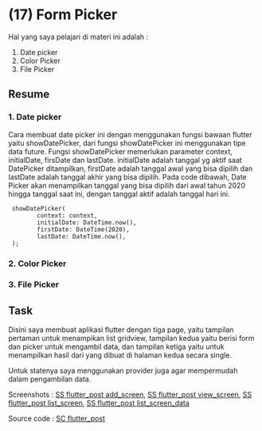 # (17) Form Picker

Hal yang saya pelajari di materi ini adalah : 
1. Date picker
2. Color Picker
3. File Picker

## Resume 

### 1. Date picker
Cara membuat date picker ini dengan menggunakan fungsi bawaan flutter yaitu showDatePicker, dari fungsi showDatePicker ini menggunakan tipe data future. Fungsi showDatePicker memerlukan parameter context, initialDate, firsDate dan lastDate. initialDate adalah tanggal yg aktif saat DatePicker ditampilkan, firstDate adalah tanggal awal yang bisa dipilih dan lastDate adalah tanggal akhir yang bisa dipilih. Pada code dibawah, Date Picker akan menampilkan tanggal yang bisa dipilih dari awal tahun 2020 hingga tanggal saat ini, dengan tanggal aktif adalah tanggal hari ini.
```
 showDatePicker(
        context: context,
        initialDate: DateTime.now(),
        firstDate: DateTime(2020),
        lastDate: DateTime.now(),
 );
```
### 2. Color Picker

### 3. File Picker

## Task 

Disini saya membuat aplikasi flutter dengan tiga page, yaitu tampilan pertaman untuk menampikan list gridview, tampilan kedua yaitu berisi form dan picker untuk mengambil data, dan tampilan ketiga yaitu untuk menampilkan hasil dari yang dibuat di halaman kedua secara single.

Untuk statenya saya menggunakan provider juga agar mempermudah dalam pengambilan data.

Screenshots : [SS flutter_post add_screen](screenshots/SS%20add_post_screen.png), [SS flutter_post view_screen](screenshots/SS%20view_post_screen.png), [SS flutter_post list_screen](screenshots/SS%20list_post_screen.png), [SS flutter_post list_screen_data](screenshots/SS%20add_post_screen_data.png)

Source code : [SC flutter_post](praktikum/flutter_post/)
